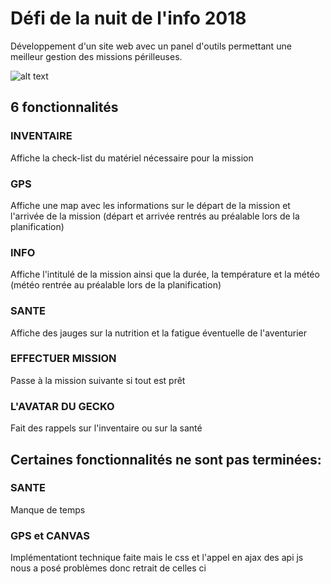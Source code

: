 # Défi de la nuit de l'info 2018 
Développement d'un site web avec un panel d'outils permettant une meilleur gestion des missions périlleuses. 

![alt text](http://tomandrieu.com/assets/img/projects/geckos/accueil.png)
## 6 fonctionnalités 
### INVENTAIRE
Affiche la check-list du matériel nécessaire pour la mission 
### GPS
Affiche une map avec les informations sur le départ de la mission et l'arrivée de la mission (départ et arrivée rentrés au préalable lors de la planification) 
### INFO
Affiche l'intitulé de la mission ainsi que la durée, la température et la météo (météo rentrée au préalable lors de la planification)
### SANTE
Affiche des jauges sur la nutrition et la fatigue éventuelle de l'aventurier 
### EFFECTUER MISSION
Passe à la mission suivante si tout est prêt 
### L'AVATAR DU GECKO
Fait des rappels sur l'inventaire ou sur la santé

## Certaines fonctionnalités ne sont pas terminées:
### SANTE
Manque de temps

### GPS et CANVAS
Implémentationt technique faite mais le css et l'appel en ajax des api js nous a posé problèmes donc retrait de celles ci
